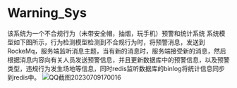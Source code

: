 # Warning_Sys
该系统为一个不合规行为（未带安全帽，抽烟，玩手机）预警和统计系统
系统模型如下图所示，行为检测模型检测到不合规行为时，将预警消息，发送到RockeMq，服务端监听消息主题，当有新的消息时，服务端接受新的消息，然后根据消息内容向有关人员发送预警信息，并且更新数据库中的预警信息，以及预警类型，违规行为发生场地等信息，同时redis监听数据库的binlog将统计信息同步到redis中。
![QQ截图20230709170016](https://github.com/codezjt/Warning_Sys/assets/60995778/163221db-f65f-470a-85af-d8de1d525d22)
